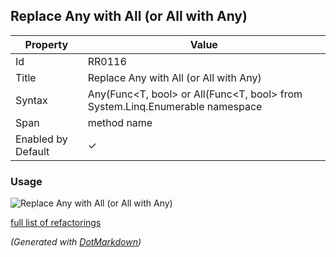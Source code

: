 ## Replace Any with All \(or All with Any\)

| Property           | Value                                                                              |
| ------------------ | ---------------------------------------------------------------------------------- |
| Id                 | RR0116                                                                             |
| Title              | Replace Any with All \(or All with Any\)                                           |
| Syntax             | Any\(Func\<T, bool> or All\(Func\<T, bool> from System\.Linq\.Enumerable namespace |
| Span               | method name                                                                        |
| Enabled by Default | &#x2713;                                                                           |

### Usage

![Replace Any with All (or All with Any)](../../images/refactorings/ReplaceAnyWithAllOrAllWithAny.png)

[full list of refactorings](Refactorings.md)

*\(Generated with [DotMarkdown](http://github.com/JosefPihrt/DotMarkdown)\)*